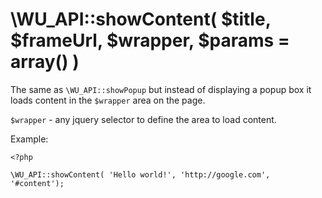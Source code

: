 \WU_API::showContent( $title, $frameUrl, $wrapper, $params = array() )
===

The same as `\WU_API::showPopup` but instead of displaying a popup box it loads content in the `$wrapper` area on the page.  

`$wrapper` - any jquery selector to define the area to load content.

Example:

```
<?php

\WU_API::showContent( 'Hello world!', 'http://google.com', '#content');
```
